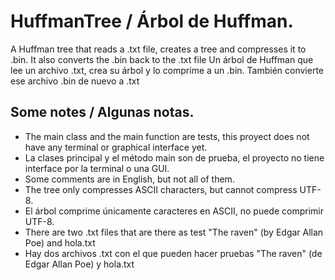 # HuffmanTree / Árbol de Huffman.
A Huffman tree that reads a .txt file, creates a tree and compresses it to .bin. It also converts the .bin back to the .txt file
Un árbol de Huffman que lee un archivo .txt, crea su árbol y lo comprime a un .bin. También convierte ese archivo .bin de nuevo a .txt

## Some notes / Algunas notas.
* The main class and the main function are tests, this proyect does not have any terminal or graphical interface yet.
* La clases principal y el método main son de prueba, el proyecto no tiene interface por la terminal o una GUI.
* Some comments are in English, but not all of them.
* The tree only compresses ASCII characters, but cannot compress UTF-8.
* El árbol comprime únicamente caracteres en ASCII, no puede comprimir UTF-8.
* There are two .txt files that are there as test "The raven" (by Edgar Allan Poe) and hola.txt
* Hay dos archivos .txt con el que pueden hacer pruebas "The raven" (de Edgar Allan Poe) y hola.txt
